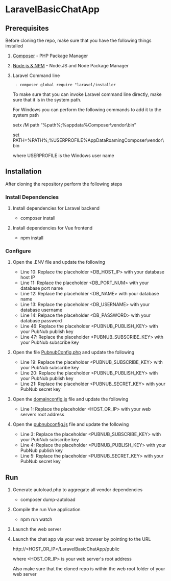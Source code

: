 # LaravelBasicChatApp

## Prerequisites

Before cloning the repo, make sure that you have the following things installed

1. [Composer](https://getcomposer.org/) - PHP Package Manager

2. [Node.js & NPM](https://nodejs.org/en/) - Node.JS and Node Package Manager

3. Laravel Command line

        - composer global require "laravel/installer
    
    To make sure that you can invoke Laravel command line directly, make sure that it is in the system path.
    
    For Windows you can perform the following commands to add it to the system path
    
    setx /M path “%path%;%appdata%Composer\vendor\bin”
    
    set PATH=%PATH%;%USERPROFILE%AppDataRoamingComposer\vendor\bin
    
    where USERPROFILE is the Windows user name
    

## Installation

After cloning the repository perform the following steps

### Install Dependencies

1. Install dependencies for Laravel backend

    -   composer install
    
2. Install dependencies for Vue frontend

    -   npm install
    
### Configure 

1. Open the .ENV file and update the following

    -   Line 10: Replace the placeholder <DB_HOST_IP> with your database host IP
    -   Line 11: Replace the placeholder <DB_PORT_NUM> with your database port name
    -   Line 12: Replace the placeholder <DB_NAME> with your database name
    -   Line 13: Replace the placeholder <DB_USERNAME> with your database username
    -   Line 14: Relpace the placeholder <DB_PASSWORD> with your database password
    -   Line 46: Replace the placeholder <PUBNUB_PUBLISH_KEY> with your PubNub publish key
    -   Line 47: Replace the placeholder <PUBNUB_SUBSCRIBE_KEY> with your PubNub subscribe key
    
2. Open the file [PubnubConfig.php](/app/PubnubConfig.php) and update the following

    -   Line 19: Replace the placeholder <PUBNUB_SUBSCRIBE_KEY> with your PubNub subscribe key
    -   Line 20: Replace the placeholder <PUBNUB_PUBLISH_KEY> with your PubNub publish key
    -   Line 21: Replace the placeholder <PUBNUB_SECRET_KEY> with your PubNub secret key

3. Open the [domainconfig.js](resources/js/domainconfig.js) file and update the following

    -   Line 1: Replace the placeholder <HOST_OR_IP> with your web servers root address
    
4. Open the [pubnubconfig.js](resources/js/pubnubconfig.js) file and update the following

    -   Line 3: Replace the placeholder <PUBNUB_SUBSCRIBE_KEY> with your PubNub subscribe key
    -   Line 4: Replace the placeholder <PUBNUB_PUBLISH_KEY> with your PubNub publish key
    -   Line 5: Replace the placeholder <PUBNUB_SECRET_KEY> with your PubNub secret key
     
## Run

1. Generate autoload.php to aggregate all vendor dependencies

    -   composer dump-autoload
    
2. Compile the run Vue application 

    -   npm run watch
    
3. Launch the web server


4. Launch the chat app via your web browser by pointing to the URL 

    http://<HOST_OR_IP>/LaravelBasicChatApp/public
    
    where <HOST_OR_IP> is your web server's root address
    
    Also make sure that the cloned repo is within the web root folder of your web server
